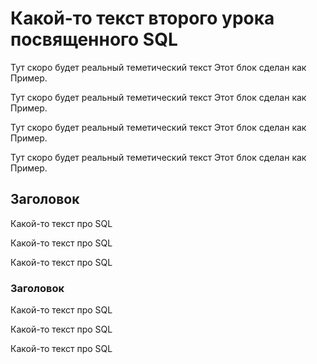 # Какой-то текст второго урока посвященного SQL

Тут скоро будет реальный теметический текст
Этот блок сделан как 
Пример.

Тут скоро будет реальный теметический текст
Этот блок сделан как 
Пример.

Тут скоро будет реальный теметический текст
Этот блок сделан как 
Пример.

Тут скоро будет реальный теметический текст
Этот блок сделан как 
Пример.

## Заголовок

Какой-то текст про SQL

Какой-то текст про SQL

Какой-то текст про SQL

### Заголовок
Какой-то текст про SQL

Какой-то текст про SQL

Какой-то текст про SQL
